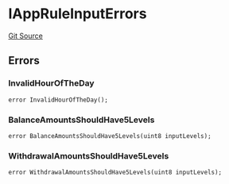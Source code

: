# IAppRuleInputErrors
[Git Source](https://github.com/thrackle-io/rules-engine/blob/3234c3c6e5bf5f01811a34cd7cc6e00de73aa6c7/src/common/IErrors.sol)


## Errors
### InvalidHourOfTheDay

```solidity
error InvalidHourOfTheDay();
```

### BalanceAmountsShouldHave5Levels

```solidity
error BalanceAmountsShouldHave5Levels(uint8 inputLevels);
```

### WithdrawalAmountsShouldHave5Levels

```solidity
error WithdrawalAmountsShouldHave5Levels(uint8 inputLevels);
```

